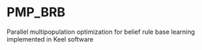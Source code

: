 # PMP_BRB
Parallel multipopulation optimization for belief rule base learning implemented in Keel software 
